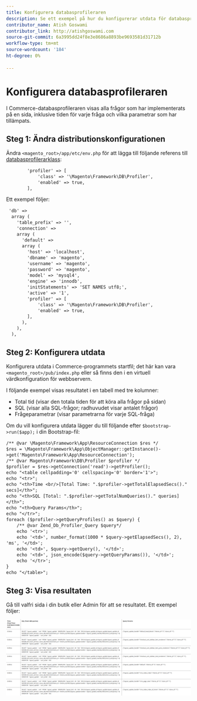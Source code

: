 ```yaml
---
title: Konfigurera databasprofileraren
description: Se ett exempel på hur du konfigurerar utdata för databasprofileraren.
contributor_name: Atish Goswami
contributor_link: http://atishgoswami.com
source-git-commit: 6a3995dd24f8e3e8686a8893be9693581d31712b
workflow-type: tm+mt
source-wordcount: '184'
ht-degree: 0%

---
```



# Konfigurera databasprofileraren

I Commerce-databasprofileraren visas alla frågor som har implementerats på en sida, inklusive tiden för varje fråga och vilka parametrar som har tillämpats.

## Steg 1: Ändra distributionskonfigurationen

Ändra `<magento_root>/app/etc/env.php` för att lägga till följande referens till [databasprofilerarklass](https://github.com/magento/magento2/tree/2.4/lib/internal/Magento/Framework/DB/Profiler.php):

```php?start_inline=1
        'profiler' => [
            'class' => '\Magento\Framework\DB\Profiler',
            'enabled' => true,
        ],
```

Ett exempel följer:

```php?start_inline=1
 'db' =>
  array (
    'table_prefix' => '',
    'connection' =>
    array (
      'default' =>
      array (
        'host' => 'localhost',
        'dbname' => 'magento',
        'username' => 'magento',
        'password' => 'magento',
        'model' => 'mysql4',
        'engine' => 'innodb',
        'initStatements' => 'SET NAMES utf8;',
        'active' => '1',
        'profiler' => [
            'class' => '\Magento\Framework\DB\Profiler',
            'enabled' => true,
        ],
      ),
    ),
  ),
```

## Steg 2: Konfigurera utdata

Konfigurera utdata i Commerce-programmets startfil; det här kan vara `<magento_root>/pub/index.php` eller så finns den i en virtuell värdkonfiguration för webbservern.

I följande exempel visas resultatet i en tabell med tre kolumner:

- Total tid (visar den totala tiden för att köra alla frågor på sidan)
- SQL (visar alla SQL-frågor; radhuvudet visar antalet frågor)
- Frågeparametrar (visar parametrarna för varje SQL-fråga)

Om du vill konfigurera utdata lägger du till följande efter `$bootstrap->run($app);` i din Bootstrap-fil:

```php?start_inline=1
/** @var \Magento\Framework\App\ResourceConnection $res */
$res = \Magento\Framework\App\ObjectManager::getInstance()->get('Magento\Framework\App\ResourceConnection');
/** @var Magento\Framework\DB\Profiler $profiler */
$profiler = $res->getConnection('read')->getProfiler();
echo "<table cellpadding='0' cellspacing='0' border='1'>";
echo "<tr>";
echo "<th>Time <br/>[Total Time: ".$profiler->getTotalElapsedSecs()." secs]</th>";
echo "<th>SQL [Total: ".$profiler->getTotalNumQueries()." queries]</th>";
echo "<th>Query Params</th>";
echo "</tr>";
foreach ($profiler->getQueryProfiles() as $query) {
    /** @var Zend_Db_Profiler_Query $query*/
    echo '<tr>';
    echo '<td>', number_format(1000 * $query->getElapsedSecs(), 2), 'ms', '</td>';
    echo '<td>', $query->getQuery(), '</td>';
    echo '<td>', json_encode($query->getQueryParams()), '</td>';
    echo '</tr>';
}
echo "</table>";
```

## Steg 3: Visa resultaten

Gå till valfri sida i din butik eller Admin för att se resultatet. Ett exempel följer:

![Exempelresultat för databasprofilerare](../../assets/configuration/db-profiler-results.png)
